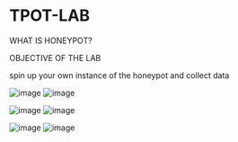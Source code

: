 # TPOT-LAB

WHAT IS HONEYPOT?

OBJECTIVE OF THE LAB

spin up your own instance of the honeypot and collect data 


![image](https://github.com/user-attachments/assets/f1fb1d48-e08d-471d-923a-225ba1ceab41)
![image](https://github.com/user-attachments/assets/e028f76c-ec23-4565-8e5f-0549f02eb712)

![image](https://github.com/user-attachments/assets/dc349dea-4d11-4541-b692-8ba9035dcba1)
![image](https://github.com/user-attachments/assets/74afe294-d332-460d-83fc-f37128e5b7d1)

![image](https://github.com/user-attachments/assets/d5695969-960b-42c2-b131-03368f7db3ce)
![image](https://github.com/user-attachments/assets/88928e92-e9d9-45f7-88d8-71becb5a76df)



